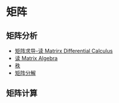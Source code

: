 

# 矩阵

## 矩阵分析

- [矩阵求导-读 Matrirx Differential Calculus](../matrix/read_Matrix_Differential_Calculus.md)
- [读 Matrix Algebra](../matrix/read_matrix_algebra.md)
- [秩](../matrix/matrix-rank.md)
- [矩阵分解](../matrix/matrix-decompositions.md)

## 矩阵计算



## 